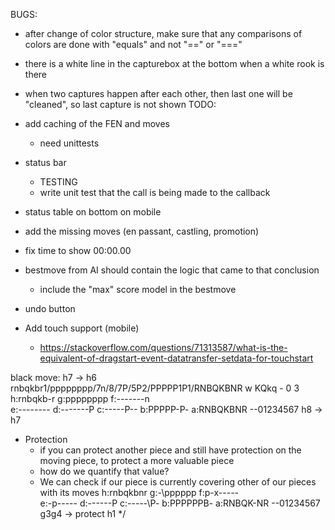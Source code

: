 BUGS:
- after change of color structure, make sure that any comparisons of colors are done with "equals" and not "==" or "==="
- there is a white line in the capturebox at the bottom when a white rook is there
- when two captures happen after each other, then last one will be "cleaned", so last capture is not shown
TODO:
- add caching of the FEN and moves
  - need unittests
- status bar
  - TESTING
  - write unit test that the call is being made to the callback
- status table on bottom on mobile
- add the missing moves (en passant, castling, promotion)
- fix time to show 00:00.00
- bestmove from AI should contain the logic that came to that conclusion
  - include the "max" score model in the bestmove
- undo button

- Add touch support (mobile)
  - https://stackoverflow.com/questions/71313587/what-is-the-equivalent-of-dragstart-event-datatransfer-setdata-for-touchstart 

black move: h7 -> h6
rnbqkbr1/pppppppp/7n/8/7P/5P2/PPPPP1P1/RNBQKBNR w KQkq - 0 3
h:rnbqkb-r
g:pppppppp
f:-------n        
e:--------
d:-------P
c:-----P--
b:PPPPP-P-
a:RNBQKBNR
--01234567
h8 -> h7
- Protection
  - if you can protect another piece and still have protection on the moving piece, to protect a more valuable piece
  - how do we quantify that value?
  - We can check if our piece is currently covering other of our pieces with its moves
h:rnbqkbnr
g:-\pppppp
f:p-x-----        
e:-p-\----
d:----\--P
c:-----\P-
b:PPPPPPB-
a:RNBQK-NR
--01234567
g3g4 -> protect h1
*/